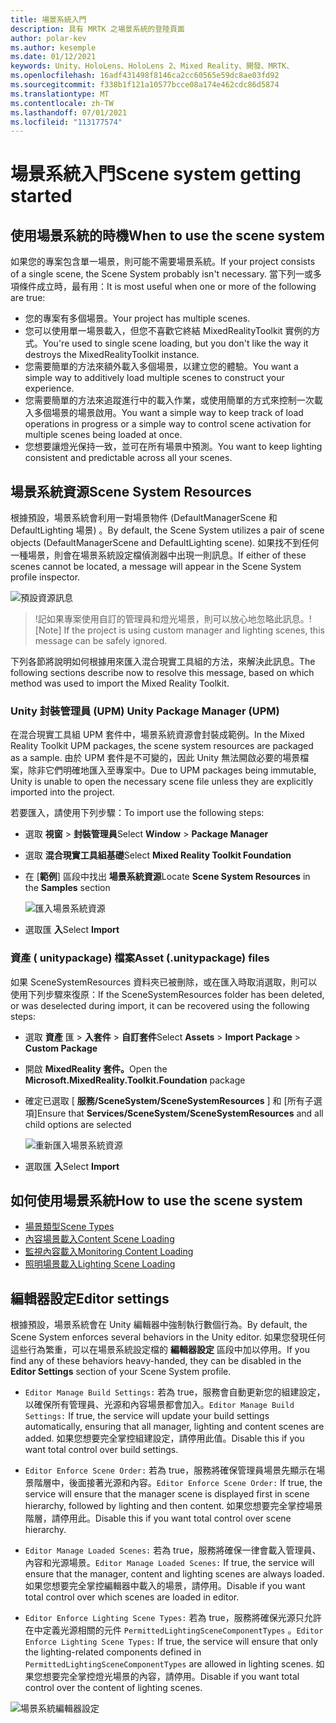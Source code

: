 ```yaml
---
title: 場景系統入門
description: 具有 MRTK 之場景系統的登陸頁面
author: polar-kev
ms.author: kesemple
ms.date: 01/12/2021
keywords: Unity、HoloLens、HoloLens 2、Mixed Reality、開發、MRTK、
ms.openlocfilehash: 16adf431498f8146ca2cc60565e59dc8ae03fd92
ms.sourcegitcommit: f338b1f121a10577bcce08a174e462cdc86d5874
ms.translationtype: MT
ms.contentlocale: zh-TW
ms.lasthandoff: 07/01/2021
ms.locfileid: "113177574"
---
```

# <a name="scene-system-getting-started"></a><span data-ttu-id="0e240-104">場景系統入門</span><span class="sxs-lookup"><span data-stu-id="0e240-104">Scene system getting started</span></span>

## <a name="when-to-use-the-scene-system"></a><span data-ttu-id="0e240-105">使用場景系統的時機</span><span class="sxs-lookup"><span data-stu-id="0e240-105">When to use the scene system</span></span>

<span data-ttu-id="0e240-106">如果您的專案包含單一場景，則可能不需要場景系統。</span><span class="sxs-lookup"><span data-stu-id="0e240-106">If your project consists of a single scene, the Scene System probably isn't necessary.</span></span> <span data-ttu-id="0e240-107">當下列一或多項條件成立時，最有用：</span><span class="sxs-lookup"><span data-stu-id="0e240-107">It is most useful when one or more of the following are true:</span></span>

- <span data-ttu-id="0e240-108">您的專案有多個場景。</span><span class="sxs-lookup"><span data-stu-id="0e240-108">Your project has multiple scenes.</span></span>
- <span data-ttu-id="0e240-109">您可以使用單一場景載入，但您不喜歡它終結 MixedRealityToolkit 實例的方式。</span><span class="sxs-lookup"><span data-stu-id="0e240-109">You're used to single scene loading, but you don't like the way it destroys the MixedRealityToolkit instance.</span></span>
- <span data-ttu-id="0e240-110">您需要簡單的方法來額外載入多個場景，以建立您的體驗。</span><span class="sxs-lookup"><span data-stu-id="0e240-110">You want a simple way to additively load multiple scenes to construct your experience.</span></span>
- <span data-ttu-id="0e240-111">您需要簡單的方法來追蹤進行中的載入作業，或使用簡單的方式來控制一次載入多個場景的場景啟用。</span><span class="sxs-lookup"><span data-stu-id="0e240-111">You want a simple way to keep track of load operations in progress or a simple way to control scene activation for multiple scenes being loaded at once.</span></span>
- <span data-ttu-id="0e240-112">您想要讓燈光保持一致，並可在所有場景中預測。</span><span class="sxs-lookup"><span data-stu-id="0e240-112">You want to keep lighting consistent and predictable across all your scenes.</span></span>

## <a name="scene-system-resources"></a><span data-ttu-id="0e240-113">場景系統資源</span><span class="sxs-lookup"><span data-stu-id="0e240-113">Scene System Resources</span></span>

<span data-ttu-id="0e240-114">根據預設，場景系統會利用一對場景物件 (DefaultManagerScene 和 DefaultLighting 場景) 。</span><span class="sxs-lookup"><span data-stu-id="0e240-114">By default, the Scene System utilizes a pair of scene objects (DefaultManagerScene and DefaultLighting scene).</span></span> <span data-ttu-id="0e240-115">如果找不到任何一種場景，則會在場景系統設定檔偵測器中出現一則訊息。</span><span class="sxs-lookup"><span data-stu-id="0e240-115">If either of these scenes cannot be located, a message will appear in the Scene System profile inspector.</span></span>

![預設資源訊息](../images/scene-system/DefaultResourcesMessage.png)

><span data-ttu-id="0e240-117">!記如果專案使用自訂的管理員和燈光場景，則可以放心地忽略此訊息。</span><span class="sxs-lookup"><span data-stu-id="0e240-117">![Note] If the project is using custom manager and lighting scenes, this message can be safely ignored.</span></span>

<span data-ttu-id="0e240-118">下列各節將說明如何根據用來匯入混合現實工具組的方法，來解決此訊息。</span><span class="sxs-lookup"><span data-stu-id="0e240-118">The following sections describe now to resolve this message, based on which method was used to import the Mixed Reality Toolkit.</span></span>

### <a name="unity-package-manager-upm"></a><span data-ttu-id="0e240-119">Unity 封裝管理員 (UPM) </span><span class="sxs-lookup"><span data-stu-id="0e240-119">Unity Package Manager (UPM)</span></span>

<span data-ttu-id="0e240-120">在混合現實工具組 UPM 套件中，場景系統資源會封裝成範例。</span><span class="sxs-lookup"><span data-stu-id="0e240-120">In the Mixed Reality Toolkit UPM packages, the scene system resources are packaged as a sample.</span></span> <span data-ttu-id="0e240-121">由於 UPM 套件是不可變的，因此 Unity 無法開啟必要的場景檔案，除非它們明確地匯入至專案中。</span><span class="sxs-lookup"><span data-stu-id="0e240-121">Due to UPM packages being immutable, Unity is unable to open the necessary scene file unless they are explicitly imported into the project.</span></span>

<span data-ttu-id="0e240-122">若要匯入，請使用下列步驟：</span><span class="sxs-lookup"><span data-stu-id="0e240-122">To import use the following steps:</span></span>

- <span data-ttu-id="0e240-123">選取 **視窗**  >  **封裝管理員**</span><span class="sxs-lookup"><span data-stu-id="0e240-123">Select **Window** > **Package Manager**</span></span>
- <span data-ttu-id="0e240-124">選取 **混合現實工具組基礎**</span><span class="sxs-lookup"><span data-stu-id="0e240-124">Select **Mixed Reality Toolkit Foundation**</span></span>
- <span data-ttu-id="0e240-125">在 [**範例**] 區段中找出 **場景系統資源**</span><span class="sxs-lookup"><span data-stu-id="0e240-125">Locate **Scene System Resources** in the **Samples** section</span></span>

  ![匯入場景系統資源](../images/scene-system/UpmImportSceneSystemResources.png)

- <span data-ttu-id="0e240-127">選取匯 **入**</span><span class="sxs-lookup"><span data-stu-id="0e240-127">Select **Import**</span></span>

### <a name="asset-unitypackage-files"></a><span data-ttu-id="0e240-128">資產 ( unitypackage) 檔案</span><span class="sxs-lookup"><span data-stu-id="0e240-128">Asset (.unitypackage) files</span></span>

<span data-ttu-id="0e240-129">如果 SceneSystemResources 資料夾已被刪除，或在匯入時取消選取，則可以使用下列步驟來復原：</span><span class="sxs-lookup"><span data-stu-id="0e240-129">If the SceneSystemResources folder has been deleted, or was deselected during import, it can be recovered using the following steps:</span></span>

- <span data-ttu-id="0e240-130">選取 **資產** 匯  >  **入套件**  >  **自訂套件**</span><span class="sxs-lookup"><span data-stu-id="0e240-130">Select **Assets** > **Import Package** > **Custom Package**</span></span>
- <span data-ttu-id="0e240-131">開啟 **MixedReality 套件。**</span><span class="sxs-lookup"><span data-stu-id="0e240-131">Open the **Microsoft.MixedReality.Toolkit.Foundation** package</span></span>
- <span data-ttu-id="0e240-132">確定已選取 [ **服務/SceneSystem/SceneSystemResources** ] 和 [所有子選項]</span><span class="sxs-lookup"><span data-stu-id="0e240-132">Ensure that **Services/SceneSystem/SceneSystemResources** and all child options are selected</span></span>

  ![重新匯入場景系統資源](../images/scene-system/ReimportSceneSystemResources.png)

- <span data-ttu-id="0e240-134">選取匯 **入**</span><span class="sxs-lookup"><span data-stu-id="0e240-134">Select **Import**</span></span>

## <a name="how-to-use-the-scene-system"></a><span data-ttu-id="0e240-135">如何使用場景系統</span><span class="sxs-lookup"><span data-stu-id="0e240-135">How to use the scene system</span></span>

- [<span data-ttu-id="0e240-136">場景類型</span><span class="sxs-lookup"><span data-stu-id="0e240-136">Scene Types</span></span>](scene-system-scene-types.md)
- [<span data-ttu-id="0e240-137">內容場景載入</span><span class="sxs-lookup"><span data-stu-id="0e240-137">Content Scene Loading</span></span>](scene-system-content-loading.md)
- [<span data-ttu-id="0e240-138">監視內容載入</span><span class="sxs-lookup"><span data-stu-id="0e240-138">Monitoring Content Loading</span></span>](scene-system-load-progress.md)
- [<span data-ttu-id="0e240-139">照明場景載入</span><span class="sxs-lookup"><span data-stu-id="0e240-139">Lighting Scene Loading</span></span>](scene-system-lighting-scenes.md)

## <a name="editor-settings"></a><span data-ttu-id="0e240-140">編輯器設定</span><span class="sxs-lookup"><span data-stu-id="0e240-140">Editor settings</span></span>

<span data-ttu-id="0e240-141">根據預設，場景系統會在 Unity 編輯器中強制執行數個行為。</span><span class="sxs-lookup"><span data-stu-id="0e240-141">By default, the Scene System enforces several behaviors in the Unity editor.</span></span> <span data-ttu-id="0e240-142">如果您發現任何這些行為繁重，可以在場景系統設定檔的 **編輯器設定** 區段中加以停用。</span><span class="sxs-lookup"><span data-stu-id="0e240-142">If you find any of these behaviors heavy-handed, they can be disabled in the **Editor Settings** section of your Scene System profile.</span></span>

- <span data-ttu-id="0e240-143">`Editor Manage Build Settings:` 若為 true，服務會自動更新您的組建設定，以確保所有管理員、光源和內容場景都會加入。</span><span class="sxs-lookup"><span data-stu-id="0e240-143">`Editor Manage Build Settings:` If true, the service will update your build settings automatically, ensuring that all manager, lighting and content scenes are added.</span></span> <span data-ttu-id="0e240-144">如果您想要完全掌控組建設定，請停用此值。</span><span class="sxs-lookup"><span data-stu-id="0e240-144">Disable this if you want total control over build settings.</span></span>

- <span data-ttu-id="0e240-145">`Editor Enforce Scene Order:` 若為 true，服務將確保管理員場景先顯示在場景階層中，後面接著光源和內容。</span><span class="sxs-lookup"><span data-stu-id="0e240-145">`Editor Enforce Scene Order:` If true, the service will ensure that the manager scene is displayed first in scene hierarchy, followed by lighting and then content.</span></span> <span data-ttu-id="0e240-146">如果您想要完全掌控場景階層，請停用此。</span><span class="sxs-lookup"><span data-stu-id="0e240-146">Disable this if you want total control over scene hierarchy.</span></span>

- <span data-ttu-id="0e240-147">`Editor Manage Loaded Scenes:` 若為 true，服務將確保一律會載入管理員、內容和光源場景。</span><span class="sxs-lookup"><span data-stu-id="0e240-147">`Editor Manage Loaded Scenes:` If true, the service will ensure that the manager, content and lighting scenes are always loaded.</span></span> <span data-ttu-id="0e240-148">如果您想要完全掌控編輯器中載入的場景，請停用。</span><span class="sxs-lookup"><span data-stu-id="0e240-148">Disable if you want total control over which scenes are loaded in editor.</span></span>

- <span data-ttu-id="0e240-149">`Editor Enforce Lighting Scene Types:` 若為 true，服務將確保光源只允許在中定義光源相關的元件 `PermittedLightingSceneComponentTypes` 。</span><span class="sxs-lookup"><span data-stu-id="0e240-149">`Editor Enforce Lighting Scene Types:` If true, the service will ensure that only the lighting-related components defined in `PermittedLightingSceneComponentTypes` are allowed in lighting scenes.</span></span> <span data-ttu-id="0e240-150">如果您想要完全掌控燈光場景的內容，請停用。</span><span class="sxs-lookup"><span data-stu-id="0e240-150">Disable if you want total control over the content of lighting scenes.</span></span>

![場景系統編輯器設定](../images/scene-system/MRTK_SceneSystemProfileEditorSettings.PNG)
